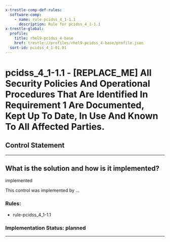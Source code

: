```yaml
---
x-trestle-comp-def-rules:
  software-comp:
    - name: rule-pcidss_4_1-1.1
      description: Rule for pcidss_4_1-1.1
x-trestle-global:
  profile:
    title: rhel9-pcidss_4-base
    href: trestle://profiles/rhel9-pcidss_4-base/profile.json
  sort-id: pcidss_4_1-01.01
---
```


# pcidss_4_1-1.1 - \[REPLACE_ME\] All Security Policies And Operational Procedures That Are Identified In Requirement 1 Are Documented, Kept Up To Date, In Use And Known To All Affected Parties.

## Control Statement

______________________________________________________________________

## What is the solution and how is it implemented?

implemented 

<!-- For implementation status enter one of: implemented, partial, planned, alternative, not-applicable -->

<!-- Note that the list of rules under ### Rules: is read-only and changes will not be captured after assembly to JSON -->

<!-- Add control implementation description here for control: pcidss_4_1-1.1 -->
This control was implemented by ...

### Rules:

  - rule-pcidss_4_1-1.1

### Implementation Status: planned

______________________________________________________________________
